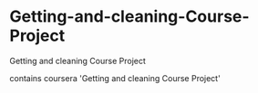 # Getting-and-cleaning-Course-Project
Getting and cleaning Course Project

contains coursera 'Getting and cleaning Course Project'
